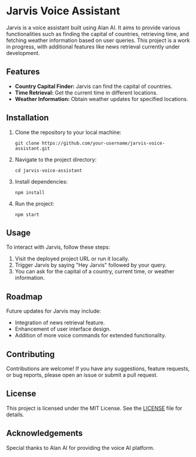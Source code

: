 # Jarvis Voice Assistant

Jarvis is a voice assistant built using Alan AI. It aims to provide various functionalities such as finding the capital of countries, retrieving time, and fetching weather information based on user queries. This project is a work in progress, with additional features like news retrieval currently under development.

## Features

- **Country Capital Finder:** Jarvis can find the capital of countries.
- **Time Retrieval:** Get the current time in different locations.
- **Weather Information:** Obtain weather updates for specified locations.

## Installation

1. Clone the repository to your local machine:

    ```
    git clone https://github.com/your-username/jarvis-voice-assistant.git
    ```

2. Navigate to the project directory:

    ```
    cd jarvis-voice-assistant
    ```

3. Install dependencies:

    ```
    npm install
    ```

4. Run the project:

    ```
    npm start
    ```

## Usage

To interact with Jarvis, follow these steps:

1. Visit the deployed project URL or run it locally.
2. Trigger Jarvis by saying "Hey Jarvis" followed by your query.
3. You can ask for the capital of a country, current time, or weather information.

## Roadmap

Future updates for Jarvis may include:

- Integration of news retrieval feature.
- Enhancement of user interface design.
- Addition of more voice commands for extended functionality.

## Contributing

Contributions are welcome! If you have any suggestions, feature requests, or bug reports, please open an issue or submit a pull request.

## License

This project is licensed under the MIT License. See the [LICENSE](LICENSE) file for details.

## Acknowledgements

Special thanks to Alan AI for providing the voice AI platform.
